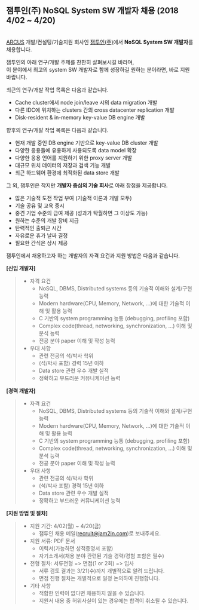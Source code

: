 ## 잼투인(주) NoSQL System SW 개발자 채용 (2018 4/02 ~ 4/20)

&nbsp; <br />
[ARCUS](http://naver.github.io/arcus/) 개발/컨설팅/기술지원 회사인
[잼투인(주)](http://www.jam2in.com/)에서 **NoSQL System SW 개발자**를 채용합니다. <br />

잼투인의 아래 연구/개발 주제를 찬찬히 살펴보시길 바라며, <br />
이 분야에서 최고의 system SW 개발자로 함께 성장하길 원하는 분이라면, 바로 지원 바랍니다. <br />

최근의 연구/개발 작업 목록은 다음과 같습니다. 
- Cache cluster에서 node join/leave 시의 data migration 개발
- 다른 IDC에 위치하는 clusters 간의 cross datacenter replication 개발
- Disk-resident & in-memory key-value DB engine 개발

향후의 연구/개발 작업 목록은 다음과 같습니다.
- 현재 개발 중인 DB engine 기반으로 key-value DB cluster 개발
- 다양한 응용들에 유용하게 사용되도록 data model 확장
- 다양한 응용 언어를 지원하기 위한 proxy server 개발
- 대규모 위치 데이터의 저장과 검색 기능 개발
- 최근 하드웨어 환경에 최적화된 data store 개발

그 외, 잼투인은 작지만 **개발자 중심의 기술 회사**로 아래 장점을 제공합니다.
- 많은 기술적 도전 작업 부여 (기술적 이론과 개발 모두)
- 기술 공유 및 교육 중시
- 중견 기업 수준의 급여 제공 (성과가 탁월하면 그 이상도 가능)
- 원하는 수준의 개발 장비 지급
- 탄력적인 출퇴근 시간
- 자유로운 휴가 날짜 결정
- 필요한 간식은 상시 제공

잼투인에서 채용하고자 하는 개발자의 자격 요건과 지원 방법은 다음과 같습니다.

**[신입 개발자]**

> - 자격 요건
>    - NoSQL, DBMS, Distributed systems 등의 기술적 이해와 설계/구현 능력
>    - Modern hardware(CPU, Memory, Network, ...)에 대한 기술적 이해 및 활용 능력 
>    - C 기반의 system programming 능통 (debugging, profiling 포함)
>    - Complex code(thread, networking, synchronization, ...) 이해 및 분석 능력
>    - 전공 분야 paper 이해 및 작성 능력
> - 우대 사항 
>    - 관련 전공의 석/박사 학위
>    - (석/박사 포함) 경력 15년 이하
>    - Data store 관련 우수 개발 실적
>    - 정확하고 부드러운 커뮤니케이션 능력

**[경력 개발자]**

> - 자격 요건
>    - NoSQL, DBMS, Distributed systems 등의 기술적 이해와 설계/구현 능력
>    - Modern hardware(CPU, Memory, Network, ...)에 대한 기술적 이해 및 활용 능력 
>    - C 기반의 system programming 능통 (debugging, profiling 포함)
>    - Complex code(thread, networking, synchronization, ...) 이해 및 분석 능력
>    - 전공 분야 paper 이해 및 작성 능력
> - 우대 사항 
>    - 관련 전공의 석/박사 학위
>    - (석/박사 포함) 경력 15년 이하
>    - Data store 관련 우수 개발 실적
>    - 정확하고 부드러운 커뮤니케이션 능력

**[지원 방법 및 절차]**

> - 지원 기간: 4/02(월) ~ 4/20(금)
>    - 잼투인 채용 메일(<recruit@jam2in.com>)로 보내주세요.
> - 지원 서류: PDF 문서
>    - 이력서(가능하면 성적증명서 포함)
>    - 자기소개서(채용 분야 관련된 기술 경력/경험 포함은 필수)
> - 전형 절차: 서류전형 => 면접(1 or 2회) => 입사
>    - 서류 검토 결과는 3/21(수)까지 개별적으로 알려 드립니다.
>    - 면접 진행 절차는 개별적으로 일정 논의하여 진행합니다.
> - 기타 사항
>    - 적합한 인력이 없다면 채용하지 않을 수 있습니다.
>    - 지원서 내용 중 허위사실이 있는 경우에는 합격이 취소될 수 있습니다.
